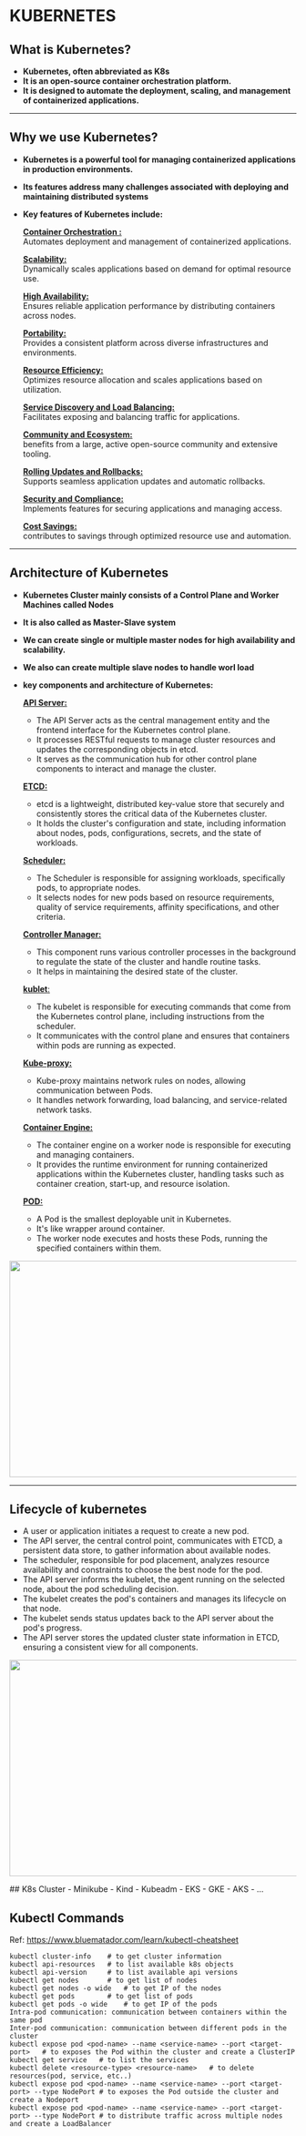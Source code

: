 # KUBERNETES

## What is Kubernetes?
-  **Kubernetes, often abbreviated as K8s**
-  **It is an open-source container orchestration platform.**
-  **It is designed to automate the deployment, scaling, and management of containerized applications.**
---
## Why we use Kubernetes?
-  **Kubernetes is a powerful tool for managing containerized applications in production environments.**
-  **Its features address many challenges associated with deploying and maintaining distributed systems**
-  **Key features of Kubernetes include:**
   
   <ins>**Container Orchestration :**</ins>                                                                                  
              Automates deployment and management of containerized applications.
   
   <ins>**Scalability:**</ins>                                                                                               
              Dynamically scales applications based on demand for optimal resource use.
   
   <ins>**High Availability:**</ins>                                                                                         
              Ensures reliable application performance by distributing containers across nodes.
   
   <ins>**Portability:**</ins>                                                                                                
               Provides a consistent platform across diverse infrastructures and environments.
     
   <ins>**Resource Efficiency:**</ins>                                                                                       
               Optimizes resource allocation and scales applications based on utilization.
   
   <ins>**Service Discovery and Load Balancing:**</ins>                                                                      
               Facilitates exposing and balancing traffic for applications.
   
   <ins>**Community and Ecosystem:**</ins>                                                                                   
               benefits from a large, active open-source community and extensive tooling.
   
   <ins>**Rolling Updates and Rollbacks:**</ins>                                                                             
                Supports seamless application updates and automatic rollbacks.
   
   <ins>**Security and Compliance:**</ins>                                           
                Implements features for securing applications and managing access.
   
   <ins>**Cost Savings:**</ins>                                                                                              
                contributes to savings through optimized resource use and automation.
---
## Architecture of Kubernetes
-   **Kubernetes Cluster mainly consists of a Control Plane and Worker Machines called Nodes**
-   **It is also called as Master-Slave system**
-   **We can create single or multiple master nodes for high availability and scalability.**
-   **We also can create multiple slave nodes to handle worl load**
-   **key components and architecture of Kubernetes:**

     <ins>**API Server:**</ins>
     -   The API Server acts as the central management entity and the frontend interface for the Kubernetes control plane.
     -   It processes RESTful requests to manage cluster resources and updates the corresponding objects in etcd.
     -   It serves as the communication hub for other control plane components to interact and manage the cluster.
               
     <ins>**ETCD:**</ins>
     -   etcd is a lightweight, distributed key-value store that securely and consistently stores the critical data of the Kubernetes cluster.
     -   It holds the cluster's configuration and state, including information about nodes, pods, configurations, secrets, and the state of workloads.
       
     <ins>**Scheduler:**</ins>
     -   The Scheduler is responsible for assigning workloads, specifically pods, to appropriate nodes.
     -   It selects nodes for new pods based on resource requirements, quality of service requirements, affinity specifications, and other criteria.
       
     <ins>**Controller Manager:**</ins>
     -   This component runs various controller processes in the background to regulate the state of the cluster and handle routine tasks.
     -   It helps in maintaining the desired state of the cluster.
       
     <ins>**kublet**:</ins>
     -   The kubelet is responsible for executing commands that come from the Kubernetes control plane, including instructions from the scheduler.
     -   It communicates with the control plane and ensures that containers within pods are running as expected.
       
     <ins>**Kube-proxy:**</ins>
     -   Kube-proxy maintains network rules on nodes, allowing communication between Pods.
     -   It handles network forwarding, load balancing, and service-related network tasks.
       
     <ins>**Container Engine:**</ins>
     -   The container engine on a worker node is responsible for executing and managing containers.
     -   It provides the runtime environment for running containerized applications within the Kubernetes cluster, handling tasks such as container creation, start-up, and resource isolation.
       
     <ins>**POD:**</ins>
     -   A Pod is the smallest deployable unit in Kubernetes.
     -   It's like wrapper around container.
     -   The worker node executes and hosts these Pods, running the specified containers within them.
<p align="center">
    <img src="https://kubernetes.io/images/docs/kubernetes-cluster-architecture.svg"
 width="700" height="380">
</p>

---

## Lifecycle of kubernetes
-   A user or application initiates a request to create a new pod.
-   The API server, the central control point, communicates with ETCD, a persistent data store, to gather information about available nodes.
-   The scheduler, responsible for pod placement, analyzes resource availability and constraints to choose the best node for the pod.
-   The API server informs the kubelet, the agent running on the selected node, about the pod scheduling decision.
-   The kubelet creates the pod's containers and manages its lifecycle on that node.
-   The kubelet sends status updates back to the API server about the pod's progress.
-   The API server stores the updated cluster state information in ETCD, ensuring a consistent view for all components.
<p align="center">
    <img src="https://k21academy.com/wp-content/uploads/2020/06/Kubernetes_Architecture-1.png"
 width="700" height="380">
</p>
## K8s Cluster
- Minikube
- Kind
- Kubeadm
- EKS
- GKE
- AKS
- ...

## Kubectl Commands
Ref: https://www.bluematador.com/learn/kubectl-cheatsheet

```shell
kubectl cluster-info    # to get cluster information
kubectl api-resources   # to list available k8s objects
kubectl api-version     # to list available api versions
kubectl get nodes       # to get list of nodes
kubectl get nodes -o wide   # to get IP of the nodes
kubectl get pods        # to get list of pods
kubectl get pods -o wide    # to get IP of the pods
Intra-pod communication: communication between containers within the same pod
Inter-pod communication: communication between different pods in the cluster
kubectl expose pod <pod-name> --name <service-name> --port <target-port>   # to exposes the Pod within the cluster and create a ClusterIP
kubectl get service   # to list the services
kubectl delete <resource-type> <resource-name>   # to delete resources(pod, service, etc..)
kubectl expose pod <pod-name> --name <service-name> --port <target-port> --type NodePort # to exposes the Pod outside the cluster and create a Nodeport
kubectl expose pod <pod-name> --name <service-name> --port <target-port> --type NodePort # to distribute traffic across multiple nodes and create a LoadBalancer
```
